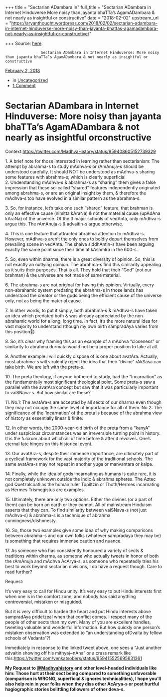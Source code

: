 +++
title = "Sectarian ADambara in"
full_title = "Sectarian ADambara in Internet Hinduverse More noisy than jayanta bhaTTa’s AgamADambara & not nearly as insightful or constructive"
date = "2018-02-02"
upstream_url = "https://aryanthought.wordpress.com/2018/02/02/sectarian-adambara-in-internet-hinduverse-more-noisy-than-jayanta-bhattas-agamadambara-not-nearly-as-insightful-or-constructive/"

+++
Source: [here](https://aryanthought.wordpress.com/2018/02/02/sectarian-adambara-in-internet-hinduverse-more-noisy-than-jayanta-bhattas-agamadambara-not-nearly-as-insightful-or-constructive/).


					Sectarian ADambara in Internet Hinduverse: More noisy than jayanta bhaTTa’s AgamADambara & not nearly as insightful or constructive				



[ February 2, 2018 
](https://aryanthought.wordpress.com/2018/02/02/sectarian-adambara-in-internet-hinduverse-more-noisy-than-jayanta-bhattas-agamadambara-not-nearly-as-insightful-or-constructive/ "Permalink to Sectarian ADambara in Internet Hinduverse: More noisy than jayanta bhaTTa’s AgamADambara & not nearly as insightful orconstructive")

-   in
    [Uncategorized](https://aryanthought.wordpress.com/category/uncategorized/)
-   [1
    Comment](https://aryanthought.wordpress.com/2018/02/02/sectarian-adambara-in-internet-hinduverse-more-noisy-than-jayanta-bhattas-agamadambara-not-nearly-as-insightful-or-constructive/#comments)

# Sectarian ADambara in Internet Hinduverse: More noisy than jayanta bhaTTa’s AgamADambara & not nearly as insightful orconstructive

Context:<https://twitter.com/MadhvaHistory/status/959408605152739329>

1\. A brief note for those interested in learning rather than
sectarianism: The attempt by abrahma-s to study mAdhva-s or rAmAnuja-s
should be understood carefully. It should NOT be understood as mAdhva-s
sharing some features with abrahma-s; which is clearly superficial  
2. Understanding mAdhva-s & abrahma-s as “sharing” them gives a false
impression that these so-called “shared” features independently
originated among abrahma-s, or are an original insight by them, &
therefore the mAdhva-s too have evolved in a similar pattern as the
abrahma-s.



3\. So, for instance, let’s take one such “shared” feature, that brahman
is only an effective cause (nimitta kAraNa) & not the material cause
(upAdAna kAraNa) of the universe. Of the 3 major schools of vedAnta,
only mAdhva-s argue this. The rAmAnuja-s & advaitin-s argue otherwise.



4\. This is one feature that attracted abrahma attention to mAdhva-s.
However, mAdhva-s aren’t the only ones to boldly depart themselves from
prevailing scene in vedAnta. The shaiva siddhAntin-s have been arguing
exactly the same point since their time at kAshmIra in the 600-s.



5\. So, even within dharma, there is a great diversity of opinion. So,
this is not exactly an outlying opinion. The abrahma-s find this
similarity appealing as it suits their purposes. That is all. They hold
that their “God” (not our brahman) & the universe are not made of same
material.



6\. The abrahma-s are not original for having this opinion. Virtually,
every non-abrahamic system predating the abrahma-s in those lands has
understood the creator or the gods being the efficient cause of the
universe only, not as being the material cause.



7\. In other words, to put it simply, both abrahma-s & mAdhva-s have
taken an idea which predated both & was already appreciated by the
non-abrahamic world for a long, long time. In fact, it’s the more
natural idea for vast majority to understand (though my own birth
sampradAya varies from this position🙂)



8\. So, it’s clear why framing this as an example of a mAdhva
“closeness” or similarity to abrahma durmata would not be a proper
position to take at all.



9\. Another example I will quickly dispose of is one about avatAra.
Actually, most abrahma-s will virulently reject the idea that their
“divine” rAkSasa can take birth. We are left with the preta-s.



10\. The preta theology, if anyone bothered to study, had the
“Incarnation” as the fundamentally most significant theological point.
Some preta-s saw a parallel with the avatAra concept but saw that it was
particularly important to vaiSNava-s. But how similar are these?



11\. No.1: The avatAra-s are accepted by all sects of our dharma even
though they may not occupy the same level of importance for all of them.
No.2: The significance of the ‘Incarnation’ of the preta is because of
the abrahma view of history as essentially linear & finite.



12\. In other words, the 2000-year-old birth of the preta from a “kanyA”
under suspicious circumstances was an irreversible turning point in
history. It is the fulcrum about which all of time before & after it
revolves. One’s eternal fate hinges on this historical event.



13\. Our avatAra-s, despite their immense importance, are ultimately
part of a cyclical framework for the vast majority of the traditional
schools. The same avatAra-s may not repeat in another yuga or manvantara
or kalpa.



14\. Finally, while the idea of gods incarnating as humans is quite
rare, it is not completely unknown outside the Indic & abrahma spheres.
The Aztec god Quetzalcoatl as the human ruler Topiltzin or Thoth/Hermes
incarnating as Hermes Trismegistus are examples.



15\. Ultimately, there are only two options. Either the divines (or a
part of them) can be born on earth or they cannot. All of mainstream
Hinduism asserts that they can. To find similarity between vaiSNava-s
(not just mAdhva-s) & abrahma-s is a technique of abrahma
cunningness/dishonesty.



16\. So, those two examples give some idea of why making comparisons
between abrahma-s and our own folks (whatever sampradaya they may be) is
something that requires immense caution and nuance.



17\. As someone who has consistently honoured a variety of sects &
traditions within dharma, as someone who actually tweets in honor of
both the rAmAnuja and mAdhva AcArya-s, as someone who repeatedly tries
his best to work beyond sectarian divisions, I do have a request though.
Care to read further?



Request:

It’s very easy to call for Hindu unity. It’s very easy to put Hindu
interests first when one is in the comfort zone, and nobody has said
anything controversial, mistaken or misguided.

But it is very difficult to harden the heart and put Hindu interests
above sampradAya pride/zeal when that conflict comes. I respect many of
the people of other sects than my own. Many of you are excellent
handles, tweeting valuable and wonderful information. But how quickly
one person’s mistaken observation was extended to “an understanding
ofDvaita by fellow schools of Vedanta”?!

Immediately in response to the linked tweet above, one sees a “Just
another advaitin showing off his mithyaj\~nAna” or a crass remark like
this:https://twitter.com/venkatsobers/status/959415525695631361



**My Request to [@Madhvahistory](https://twitter.com/MadhvaHistory/) and
other level-headed individuals like him: Those hurt at their sect being
compared to something unfavorable (comparison is WRONG, superficial &
ignores technicalities), I hope you’ll also help rein in your folks when
they diss other AcArya-s or post hurtful hagiographic stories belittling
followers of other deva-s.**

